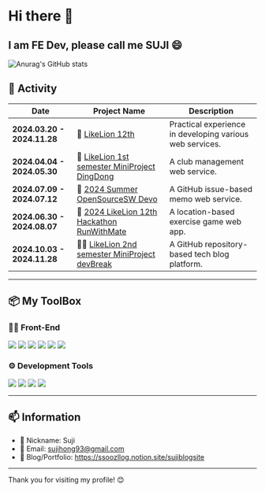 # Hi there 👋  
## I am FE Dev, please call me SUJI 😄  
![Anurag's GitHub stats](https://github-readme-stats.vercel.app/api?username=NorangSuji&theme=graywhite&show_icons=true)
## 📌 Activity
| **Date**                     | **Project Name**                    | **Description**                                          |
|------------------------------|-------------------------------------|----------------------------------------------------------|
| **2024.03.20 - 2024.11.28**  | 🦁 [LikeLion 12th](https://github.com/hufslion-12th) | Practical experience in developing various web services. |
| **2024.04.04 - 2024.05.30**  | 🔔 [LikeLion 1st semester MiniProject DingDong](https://github.com/Likelion12th-MiniTeam7) | A club management web service. |
| **2024.07.09 - 2024.07.12**  | 📝 [2024 Summer OpenSourceSW Devo](https://github.com/24-Summer-Open-Source-SW) | A GitHub issue-based memo web service. |
| **2024.06.30 - 2024.08.07**  | 👟 [2024 LikeLion 12th Hackathon RunWithMate](https://github.com/Likelion12th-HufsGlobal-Hackathon-team7) | A location-based exercise game web app. |
| **2024.10.03 - 2024.11.28**  | 👩‍💻 [LikeLion 2nd semester MiniProject devBreak](https://github.com/LikeLion-Project-3Team) | A GitHub repository-based tech blog platform. |

---

## 📦 My ToolBox

### 👩‍💻 Front-End
  <img src="https://img.shields.io/badge/HTML-E34F26?style=flat&logo=html5&logoColor=white"> <img src="https://img.shields.io/badge/JavaScript-F7DF1E?style=flat&logo=javascript&logoColor=white"> <img src="https://img.shields.io/badge/CSS-1572B6?style=flat&logo=css3&logoColor=white"> <img src="https://img.shields.io/badge/React-61DAFB?style=flat&logo=react&logoColor=white"> <img src="https://img.shields.io/badge/styled-components-DB7093?style=flat&logo=styled-components&logoColor=white"> <img src="https://img.shields.io/badge/vite-646CFF?style=flat&logo=vite&logoColor=white">


### ⚙️ Development Tools
 <img src="https://img.shields.io/badge/GitHub-181717?style=flat&logo=github&logoColor=white"> <img src="https://img.shields.io/badge/Notion-000?style=flat&logo=notion&logoColor=white"> <img src="https://img.shields.io/badge/Figma-F24E1E?style=flat&logo=figma&logoColor=white"> <img src="https://img.shields.io/badge/discord-5865F2?style=flat&logo=discord&logoColor=white">

---

## 📫 Information
- 🙂 Nickname: Suji
- 💌 Email: sujihong93@gmail.com
- 📒 Blog/Portfolio: https://ssoozllog.notion.site/sujiblogsite
---

Thank you for visiting my profile! 😊
